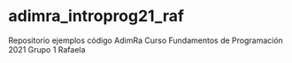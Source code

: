 # adimra_introprog21_raf

Repositorio ejemplos código AdimRa Curso Fundamentos de Programación 2021
Grupo 1 Rafaela

